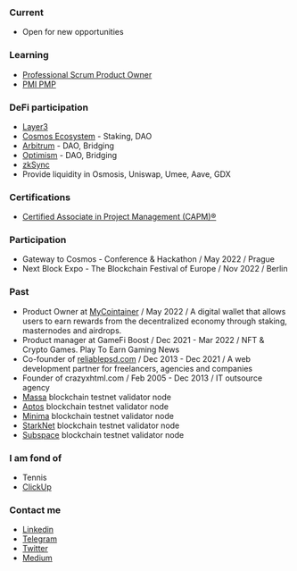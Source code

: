 ### Current
- Open for new opportunities

### Learning
- [Professional Scrum Product Owner](https://www.scrum.org/courses/professional-scrum-product-owner-training)
- [PMI PMP](https://www.pmi.org/certifications/project-management-pmp)

### DeFi participation
- [Layer3](https://beta.layer3.xyz/0x263a131f6B5D10b1576215204d56480Ca8867997)
- [Cosmos Ecosystem](https://cosmos.network/ecosystem/apps) - Staking, DAO
- [Arbitrum](https://arbitrum.io) - DAO, Bridging
- [Optimism](https://www.optimism.io) - DAO, Bridging
- [zkSync](https://zksync.io)
- Provide liquidity in Osmosis, Uniswap, Umee, Aave, GDX

### Certifications
- [Certified Associate in Project Management (CAPM)®](https://www.pmi.org/certifications/certified-associate-capm)

### Participation
- Gateway to Cosmos - Conference & Hackathon / May 2022 / Prague
- Next Block Expo - The Blockchain Festival of Europe / Nov 2022 / Berlin

### Past
- Product Owner at [MyCointainer](https://www.mycointainer.com) / May 2022 / A digital wallet that allows users to earn rewards from the decentralized economy through staking, masternodes and airdrops.
- Product manager at GameFi Boost / Dec 2021 - Mar 2022 / NFT & Crypto Games. Play To Earn Gaming News
- Co-founder of [reliablepsd.com](https://heyreliable.com) / Dec 2013 - Dec 2021 / A web development partner for freelancers, agencies and companies
- Founder of crazyxhtml.com / Feb 2005 - Dec 2013 / IT outsource agency
- [Massa](https://massa.net) blockchain testnet validator node
- [Aptos](https://aptoslabs.com) blockchain testnet validator node
- [Minima](https://www.minima.global) blockchain testnet validator node
- [StarkNet](https://starknet.io) blockchain testnet validator node
- [Subspace](https://subspace.network) blockchain testnet validator node

### I am fond of
- Tennis
- [ClickUp](https://www.clickup.com)


### Contact me
- [Linkedin](https://www.linkedin.com/in/viktorsolovej/)
- [Telegram](https://t.me/viriava)
- [Twitter](https://twitter.com/Viktor_Solovey)
- [Medium](https://medium.com/@viriava)
